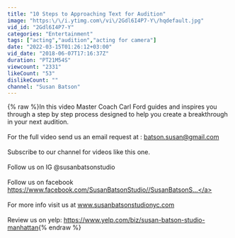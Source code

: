 ```yaml
---
title: "10 Steps to Approaching Text for Audition"
image: "https:\/\/i.ytimg.com\/vi\/2Gdl6I4P7-Y\/hqdefault.jpg"
vid_id: "2Gdl6I4P7-Y"
categories: "Entertainment"
tags: ["acting","audition","acting for camera"]
date: "2022-03-15T01:26:12+03:00"
vid_date: "2018-06-07T17:16:37Z"
duration: "PT21M54S"
viewcount: "2331"
likeCount: "53"
dislikeCount: ""
channel: "Susan Batson"
---
```

{% raw %}In this video Master Coach Carl Ford guides and inspires you through a step by step process designed to help you create a breakthrough in your next audition. <br /><br />For the full video send us an email request at : batson.susan@gmail.com<br /><br />Subscribe to our channel for videos like this one.  <br /><br />Follow us on IG @susanbatsonstudio <br /><br />Follow us on facebook <a rel="nofollow" target="blank" href="https://www.facebook.com/SusanBatsonStudio//SusanBatsonS...">https://www.facebook.com/SusanBatsonStudio//SusanBatsonS...</a> <br /><br />For more info visit us at www.susanbatsonstudionyc.com<br /><br />Review us on yelp:  <a rel="nofollow" target="blank" href="https://www.yelp.com/biz/susan-batson-studio-manhattan">https://www.yelp.com/biz/susan-batson-studio-manhattan</a>{% endraw %}
